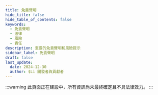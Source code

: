 ```yaml
---
title: 免責聲明
hide_title: false
hide_table_of_contents: false
keywords:
  - 免責聲明
  - 法律
  - 風險
  - 責任
description: 重要的免責聲明和風險提示
sidebar_label: 免責聲明
draft: false
last_update:
  date: 2024-12-30
  author: $Li 開發者與貢獻者
---
```


:::warning
此頁面正在建設中，所有資訊尚未最終確定且不具法律效力。
:::
